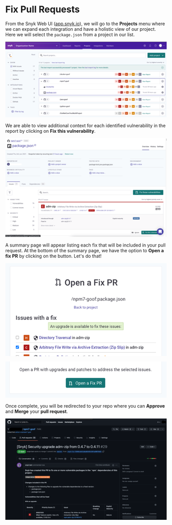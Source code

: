 # Fix Pull Requests

From the Snyk Web UI ([app.snyk.io](https://app.snyk.io)), we will go to the **Projects** menu where we can expand each integration and have a holistic view of our project. Here we will select the `package.json` from a project in our list.

![](<../../../../.gitbook/assets/Screen Shot 2022-02-02 at 2.29.22 PM.png>)

We are able to view additional context for each identified vulnerability in the report by clicking on **Fix this vulnerability**.

![](<../../../../.gitbook/assets/Screen Shot 2022-02-02 at 3.32.06 PM.png>)

A summary page will appear listing each fix that will be included in your pull request. At the bottom of the summary page, we have the option to **Open a fix PR** by clicking on the button. Let's do that!

![](<../../../../.gitbook/assets/Screen Shot 2022-02-02 at 3.37.02 PM.png>)

![](<../../../../.gitbook/assets/Screen Shot 2022-02-02 at 3.36.26 PM.png>)

Once complete, you will be redirected to your repo where you can **Approve** and **Merge** your **pull request**.

![](<../../../../.gitbook/assets/Screen Shot 2022-02-02 at 3.39.05 PM.png>)
